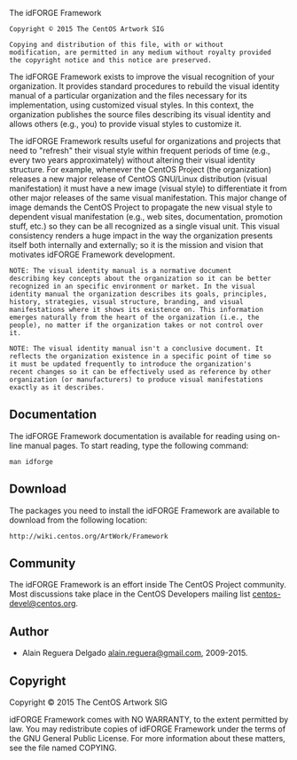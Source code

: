 The idFORGE Framework

    Copyright © 2015 The CentOS Artwork SIG

    Copying and distribution of this file, with or without
    modification, are permitted in any medium without royalty provided
    the copyright notice and this notice are preserved.

The idFORGE Framework exists to improve the visual recognition of your
organization. It provides standard procedures to rebuild the visual
identity manual of a particular organization and the files necessary
for its implementation, using customized visual styles.  In this
context, the organization publishes the source files describing its
visual identity and allows others (e.g., you) to provide visual styles
to customize it.

The idFORGE Framework results useful for organizations and projects
that need to "refresh" their visual style within frequent periods of
time (e.g., every two years approximately) without altering their
visual identity structure.  For example, whenever the CentOS Project
(the organization) releases a new major release of CentOS GNU/Linux
distribution (visual manifestation) it must have a new image (visual
style) to differentiate it from other major releases of the same
visual manifestation. This major change of image demands the CentOS
Project to propagate the new visual style to dependent visual
manifestation (e.g., web sites, documentation, promotion stuff, etc.)
so they can be all recognized as a single visual unit. This visual
consistency renders a huge impact in the way the organization presents
itself both internally and externally; so it is the mission and vision
that motivates idFORGE Framework development.

    NOTE: The visual identity manual is a normative document
    describing key concepts about the organization so it can be better
    recognized in an specific environment or market. In the visual
    identity manual the organization describes its goals, principles,
    history, strategies, visual structure, branding, and visual
    manifestations where it shows its existence on. This information
    emerges naturally from the heart of the organization (i.e., the
    people), no matter if the organization takes or not control over
    it.

    NOTE: The visual identity manual isn't a conclusive document. It
    reflects the organization existence in a specific point of time so
    it must be updated frequently to introduce the organization's
    recent changes so it can be effectively used as reference by other
    organization (or manufacturers) to produce visual manifestations
    exactly as it describes.

Documentation
-------------

The idFORGE Framework documentation is available for reading using
on-line manual pages. To start reading, type the following command:

    man idforge

Download
--------

The packages you need to install the idFORGE Framework are available
to download from the following location:

    http://wiki.centos.org/ArtWork/Framework

Community
---------

The idFORGE Framework is an effort inside The CentOS Project
community.  Most discussions take place in the CentOS Developers
mailing list <centos-devel@centos.org>.

Author
------

 * Alain Reguera Delgado <alain.reguera@gmail.com>, 2009-2015.

Copyright
---------

Copyright © 2015 The CentOS Artwork SIG

idFORGE Framework comes with NO WARRANTY, to the extent permitted by
law. You may redistribute copies of idFORGE Framework under the terms
of the GNU General Public License. For more information about these
matters, see the file named COPYING.
